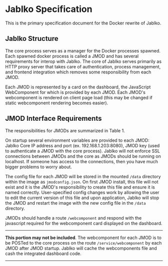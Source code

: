 # Jablko Specification

This is the primary specification document for the Docker rewrite of Jablko.


## Jablko Structure

The core process serves as a manager for the Docker processes spawned. Each spawned docker process is called a JMOD and has several requirements for interop with Jablko. The core of Jablko serves primarily as HTTP proxy server that takes care of authentication, process management, and frontend integration which removes some responsibility from each JMOD. 

Each JMOD is represented by a card on the dashboard, the JavaScript WebComponent for which is provided by each JMOD. Each JMOD's webcomponent is rendered on client page load (this may be changed if static webcomponent rendering becomes easier).

## JMOD Interface Requirements

The responsibilities for JMODs are summarized in Table 1.

On startup several environment variables are provided to each JMOD: Jablko Core IP address and port (ex. 192.168.1.203:8080), JMOD key (used to authenticate a JMOD with the core process). Jablko will not enforce SSL connections between JMODs and the core as JMODs should be running on localhost. If someone has access to the connections, then you have much bigger problems to worry about.

The config file for each JMOD will be stored in the mounted `/data` directory within the image as `jmodconfig.json`. On first JMOD install, this file will not exist and it is the JMOD's responsibility to create this file and ensure it is named correctly. User-specified config changes work by allowing the user to edit the current version of this file and upon application, Jablko will stop the JMOD and restart the image with the new config file in the `/data` directory.

JMODs should handle a route `/webcomponent` and respond with the javascript required for the webcomponent card displayed on the dashboard.

---

**This portion may not be included**. The webcomponent for each JMOD is to be POSTed to the core process on the route `/service/webcomponent` by each JMOD after JMOD startup. Jablko will cache the webcomponents file and cash the integrated dashboard code.

---

